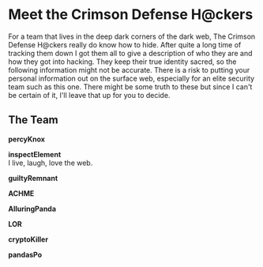 # Meet the Crimson Defense H@ckers
For a team that lives in the deep dark corners of the dark web, The Crimson Defense H@ckers really do know how to hide. After quite a long time of tracking them down I got them all to give a description of who they are and how they got into hacking. They keep their true identity sacred, so the following information might not be accurate. There is a risk to putting your personal information out on the surface web, especially for an elite security team such as this one. There might be some truth to these but since I can't be certain of it, I'll leave that up for you to decide. <br>

## The Team

<b>percyKnox</b> <br>


<b>inspectElement</b><br>
I live, laugh, love the web.

<b>guiltyRemnant</b><br>

<b>ACHME</b><br>

<b>AlluringPanda</b><br>

<b>LOR</b><b>

<b>cryptoKiller</b><br>

<b>pandasPo</b><br>